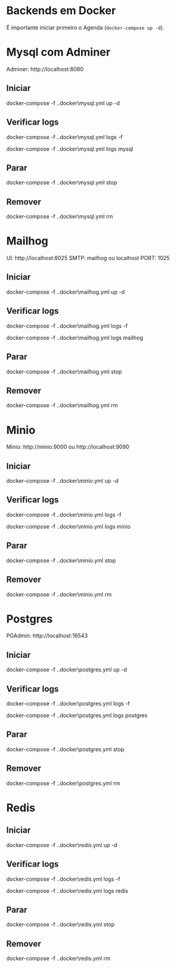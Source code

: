 # Backends em Docker

É importante iniciar primeiro o Agenda (`docker-compose up -d`).

# Mysql com Adminer

Adminer: http://localhost:8080

## Iniciar 
docker-compose -f .\.docker\mysql.yml up -d

## Verificar logs
docker-compose -f .\.docker\mysql.yml logs -f

docker-compose -f .\.docker\mysql.yml logs mysql

## Parar
docker-compose -f .\.docker\mysql.yml stop

## Remover
docker-compose -f .\.docker\mysql.yml rm


# Mailhog

UI: http://localhost:8025
SMTP: mailhog ou localhost
PORT: 1025

## Iniciar 
docker-compose -f .\.docker\mailhog.yml up -d

## Verificar logs
docker-compose -f .\.docker\mailhog.yml logs -f

docker-compose -f .\.docker\mailhog.yml logs mailhog

## Parar
docker-compose -f .\.docker\mailhog.yml stop

## Remover
docker-compose -f .\.docker\mailhog.yml rm


# Minio

Minio: http://minio:9000 ou http://localhost:9090

## Iniciar 
docker-compose -f .\.docker\minio.yml up -d

## Verificar logs
docker-compose -f .\.docker\minio.yml logs -f

docker-compose -f .\.docker\minio.yml logs minio

## Parar
docker-compose -f .\.docker\minio.yml stop

## Remover
docker-compose -f .\.docker\minio.yml rm


# Postgres

PGAdmin: http://localhost:16543

## Iniciar 
docker-compose -f .\.docker\postgres.yml up -d

## Verificar logs
docker-compose -f .\.docker\postgres.yml logs -f

docker-compose -f .\.docker\postgres.yml logs postgres

## Parar
docker-compose -f .\.docker\postgres.yml stop

## Remover
docker-compose -f .\.docker\postgres.yml rm


# Redis

## Iniciar 
docker-compose -f .\.docker\redis.yml up -d

## Verificar logs
docker-compose -f .\.docker\redis.yml logs -f

docker-compose -f .\.docker\redis.yml logs redis

## Parar
docker-compose -f .\.docker\redis.yml stop

## Remover
docker-compose -f .\.docker\redis.yml rm

##